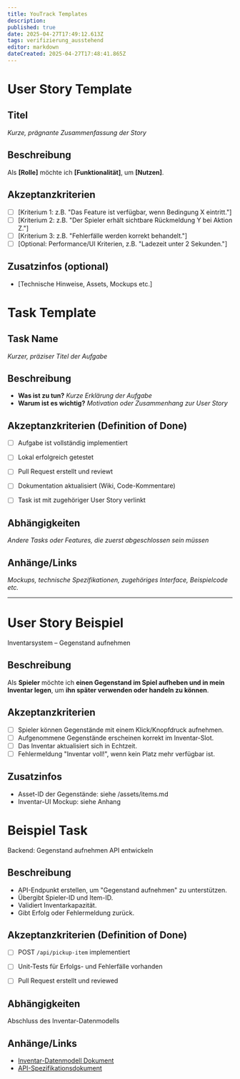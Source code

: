 ```yaml
---
title: YouTrack Templates
description: 
published: true
date: 2025-04-27T17:49:12.613Z
tags: verifizierung_ausstehend
editor: markdown
dateCreated: 2025-04-27T17:48:41.865Z
---
```


# User Story Template

## Titel
_Kurze, prägnante Zusammenfassung der Story_

## Beschreibung
Als **[Rolle]**
möchte ich **[Funktionalität]**,
um **[Nutzen]**.

## Akzeptanzkriterien
- [ ] [Kriterium 1: z.B. "Das Feature ist verfügbar, wenn Bedingung X eintritt."]
- [ ] [Kriterium 2: z.B. "Der Spieler erhält sichtbare Rückmeldung Y bei Aktion Z."]
- [ ] [Kriterium 3: z.B. "Fehlerfälle werden korrekt behandelt."]
- [ ] [Optional: Performance/UI Kriterien, z.B. "Ladezeit unter 2 Sekunden."]

## Zusatzinfos (optional)
- [Technische Hinweise, Assets, Mockups etc.]



# Task Template

## Task Name
_Kurzer, präziser Titel der Aufgabe_

## Beschreibung
- **Was ist zu tun?**
  _Kurze Erklärung der Aufgabe_
- **Warum ist es wichtig?**
  _Motivation oder Zusammenhang zur User Story_

## Akzeptanzkriterien (Definition of Done)
- [ ] Aufgabe ist vollständig implementiert
- [ ] Lokal erfolgreich getestet
- [ ] Pull Request erstellt und reviewt
- [ ] Dokumentation aktualisiert (Wiki, Code-Kommentare)
- [ ] Task ist mit zugehöriger User Story verlinkt


## Abhängigkeiten
_Andere Tasks oder Features, die zuerst abgeschlossen sein müssen_

## Anhänge/Links
_Mockups, technische Spezifikationen, zugehöriges Interface, Beispielcode etc._


---



# User Story Beispiel
Inventarsystem – Gegenstand aufnehmen

## Beschreibung
Als **Spieler**
möchte ich **einen Gegenstand im Spiel aufheben und in mein Inventar legen**,
um **ihn später verwenden oder handeln zu können**.

## Akzeptanzkriterien
- [ ] Spieler können Gegenstände mit einem Klick/Knopfdruck aufnehmen.
- [ ] Aufgenommene Gegenstände erscheinen korrekt im Inventar-Slot.
- [ ] Das Inventar aktualisiert sich in Echtzeit.
- [ ] Fehlermeldung "Inventar voll!", wenn kein Platz mehr verfügbar ist.

## Zusatzinfos
- Asset-ID der Gegenstände: siehe /assets/items.md
- Inventar-UI Mockup: siehe Anhang


# Beispiel Task
Backend: Gegenstand aufnehmen API entwickeln

## Beschreibung
- API-Endpunkt erstellen, um "Gegenstand aufnehmen" zu unterstützen.
- Übergibt Spieler-ID und Item-ID.
- Validiert Inventarkapazität.
- Gibt Erfolg oder Fehlermeldung zurück.

## Akzeptanzkriterien (Definition of Done)
- [ ] POST `/api/pickup-item` implementiert
- [ ] Unit-Tests für Erfolgs- und Fehlerfälle vorhanden
- [ ] Pull Request erstellt und reviewed


## Abhängigkeiten
Abschluss des Inventar-Datenmodells

## Anhänge/Links
- [Inventar-Datenmodell Dokument](https://...)
- [API-Spezifikationsdokument](https://...)

